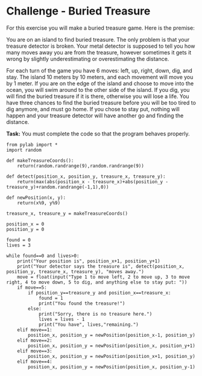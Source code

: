 # Challenge - Buried Treasure

For this exercise you will make a buried treasure game. Here is the premise:

You are on an island to find buried treasure. The only problem is that your treasure detector is broken. Your metal detector is supposed to tell you how many moves away you are from the treasure, however sometimes it gets it wrong by slightly underestimating or overestimating the distance.

For each turn of the game you have 6 moves: left, up, right, down, dig, and stay. The island 10 meters by 10 meters, and each movement will move you by 1 meter. If you are on the edge of the island and choose to move into the ocean, you will swim around to the other side of the island. If you dig, you will find the buried treasure if it is there, otherwise you will lose a life. You have three chances to find the buried treasure before you will be too tired to dig anymore, and must go home. If you chose to stay put, nothing will happen and your treasure detector will have another go and finding the distance.


**Task:** You must complete the code so that the program behaves properly. 



```
from pylab import *
import random

def makeTreasureCoords():
    return(random.randrange(9),random.randrange(9))

def detect(position_x, position_y, treasure_x, treasure_y):
    return(max(abs(position_x - treasure_x)+abs(position_y - treasure_y)+random.randrange(-1,1),0))

def newPosition(x, y):
    return(x%9, y%9)

treasure_x, treasure_y = makeTreasureCoords()

position_x = 0
position_y = 0

found = 0
lives = 3

while found==0 and lives>0:
    print("Your position is", position_x+1, position_y+1)
    print("Your detector says the treasure is", detect(position_x, position_y, treasure_x, treasure_y), "moves away.")
    move = float(input("Type 1 to move left, 2 to move up, 3 to move right, 4 to move down, 5 to dig, and anything else to stay put: "))
    if move==5:
        if position_y==treasure_y and position_x==treasure_x:
            found = 1
            print("You found the treasure!")
        else:
            print("Sorry, there is no treasure here.")
            lives = lives - 1
            print("You have", lives,"remaining.")
    elif move==1:
        position_x, position_y = newPosition(position_x-1, position_y)
    elif move==2:
        position_x, position_y = newPosition(position_x, position_y+1)
    elif move==3:
        position_x, position_y = newPosition(position_x+1, position_y)
    elif move==4:
        position_x, position_y = newPosition(position_x, position_y-1)
```
